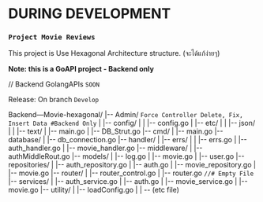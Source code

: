 # DURING DEVELOPMENT

### `Project Movie Reviews`

This project is Use Hexagonal Architecture structure. (จะได้แก้ง่ายๆ)

**Note: this is a GoAPI project - Backend only**

// Backend GolangAPIs `SOON`

Release: On branch `Develop`

Backend—Movie-hexagonal/
|-- Admin/  `Force Controller Delete, Fix, Insert Data #Backend Only`
|   |-- config/
|   |   |-- config.go
|   |-- etc/
|   |   |-- json/
|   |   |-- text/
|   |-- main.go
|   |-- DB_Strut.go
|-- cmd/
|   |-- main.go
|-- database/
|   |-- db_connection.go
|-- handler/
|   |-- errs/
|   |   |-- errs.go
|   |-- auth_handler.go
|   |-- movie_handler.go
|-- middleware/
|   |-- authMiddleRout.go
|-- models/
|   |-- log.go
|   |-- movie.go
|   |-- user.go
|-- repositories/
|   |-- auth_repository.go
|   |-- auth.go
|   |-- movie_repository.go
|   |-- movie.go
|-- router/
|   |-- router_control.go
|   |-- router.go  `//# Empty File`
|-- services/
|   |-- auth_service.go
|   |-- auth.go
|   |-- movie_service.go
|   |-- movie.go
|-- utility/
|   |-- loadConfig.go
| 
| -- (etc file)
